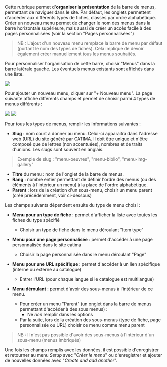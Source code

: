 Cette rubrique permet d'**organiser la présentation** de la barre de menus, permettant de naviguer dans le site. Par défaut, les onglets permettent d'accéder aux différents types de fiches, classés par ordre alphabétique. Créer un nouveau menu permet de changer le nom des menus dans la barre horizontale supérieure, mais aussi de créer un accès facile à des pages personnalisées (voir la section "Pages personnalisées")

> NB : L'ajout d'un nouveau menu remplace la barre de menu par défaut (portant le nom des types de fiches). Cela implique de devoir également créer manuellement tous les menus souhaités. 

Pour personnaliser l'organisation de cette barre, choisir "Menus" dans la barre latérale gauche. Les éventuels menus existants sont affichés dans une liste. 

 ![](assets/menus/menu_items.png)

Pour ajouter un nouveau menu, cliquer sur "+ Nouveau menu". La page suivante affiche différents champs et permet de choisir parmi 4 types de menus différents :

![](assets/menus/new_menu_item1.png)
![](assets/menus/new_menu_item2.png)

Pour tous les types de menus, remplir les informations suivantes : 
- **Slug** : nom court à donner au menu. Celui-ci apparaitra dans l'adresse web (URL) du site généré par CATIMA. Il doit être unique et n'être composé que de lettres (non accentuées), nombres et de traits d'unions. Les slugs sont souvent en anglais.
> Exemple de slug : "menu-oeuvres", "menu-biblio", "menu-img-gallery"
- **Titre** du menu : nom de l'onglet de la barre de menus.
- **Rang** : nombre entier permettant de définir l'ordre des menus (ou des éléments à l'intérieur un menu) à la place de l'ordre alphabétique. 
- **Parent** : lors de la création d'un sous-menu, choisir un menu parent (créé précédemment, voir ci-dessous)

Les champs suivants dépendent ensuite du type de menu choisi :

* **Menu pour un type de fiche**  : permet d'afficher la liste avec toutes les fiches du type spécifié
    * Choisir un type de fiche dans le menu déroulant "Item type"
 
* **Menu pour une page personnalisée** : permet d'accéder à une page personnalisée dans le site catima
    * Choisir la page personnalisée dans le menu déroulant "Page"

* **Menu pour une URL spécifique** : permet d'accéder à un lien spécifique (interne ou externe au catalogue)
    * Entrer l'URL (pour chaque langue si le catalogue est multilangue)

* **Menu déroulant** : permet d'avoir des sous-menus à l'intérieur de ce menu. 
    * Pour créer un menu "Parent" (un onglet dans la barre de menus permettant d'accéder à des sous menus) : 
        * Ne *rien* remplir dans les options 
    * Par la suite, lors de la création des sous-menus (type de fiche, page personnalisée ou URL) choisir ce menu comme menu parent 

> NB : Il n'est pas possible d'avoir des sous-menus à l'intérieur d'un sous-menu (menus imbriqués)

Une fois les champs remplis avec les données, il est possible d'enregistrer et retourner au menu *Setup* avec "*Créer le menu*" ou d'enregistrer et ajouter de nouvelles données avec "*Create and add another*".
